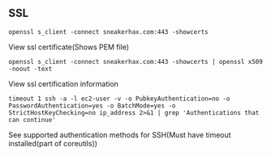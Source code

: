 ## SSL

```openssl s_client -connect sneakerhax.com:443 -showcerts```

View ssl certificate(Shows PEM file)

```openssl s_client -connect sneakerhax.com:443 -showcerts | openssl x509 -noout -text```

View ssl certification information

```timeout 1 ssh -a -l ec2-user -v -o PubkeyAuthentication=no -o PasswordAuthentication=yes -o BatchMode=yes -o StrictHostKeyChecking=no ip_address 2>&1 | grep 'Authentications that can continue' ```

See supported authentication methods for SSH(Must have timeout installed(part of coreutils))
